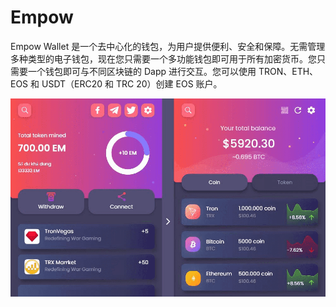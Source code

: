 # Empow

Empow Wallet 是一个去中心化的钱包，为用户提供便利、安全和保障。无需管理多种类型的电子钱包，现在您只需要一个多功能钱包即可用于所有加密货币。您只需要一个钱包即可与不同区块链的 Dapp 进行交互。您可以使用 TRON、ETH、EOS 和 USDT（ERC20 和 TRC 20）创建 EOS 账户。

![empow-dapp-other-eth-image1_84e7b312a395a1c2ccfa51bc291a70e1](empow-dapp-other-eth-image1_84e7b312a395a1c2ccfa51bc291a70e1.png)
